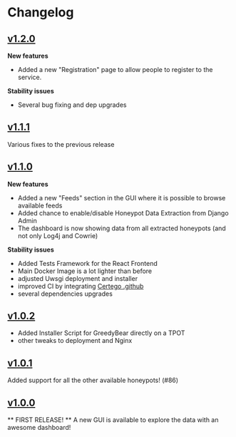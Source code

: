 # Changelog
## [v1.2.0](https://github.com/honeynet/GreedyBear/releases/tag/v1.2.0)
**New features**
* Added a new "Registration" page to allow people to register to the service.

**Stability issues**
* Several bug fixing and dep upgrades

## [v1.1.1](https://github.com/honeynet/GreedyBear/releases/tag/v1.1.1)
Various fixes to the previous release

## [v1.1.0](https://github.com/honeynet/GreedyBear/releases/tag/v1.1.0)
**New features**
* Added a new "Feeds" section in the GUI where it is possible to browse available feeds
* Added chance to enable/disable Honeypot Data Extraction from Django Admin
* The dashboard is now showing data from all extracted honeypots (and not only Log4j and Cowrie)

**Stability issues**
* Added Tests Framework for the React Frontend
* Main Docker Image is a lot lighter than before
* adjusted Uwsgi deployment and installer
* improved CI by integrating [Certego .github](https://github.com/certego/.github)
* several dependencies upgrades

## [v1.0.2](https://github.com/honeynet/GreedyBear/releases/tag/v1.0.2)
* Added Installer Script for GreedyBear directly on a TPOT
* other tweaks to deployment and Nginx


## [v1.0.1](https://github.com/honeynet/GreedyBear/releases/tag/v1.0.1)

Added support for all the other available honeypots! (#86)

## [v1.0.0](https://github.com/honeynet/GreedyBear/releases/tag/v1.0.0)

** FIRST RELEASE! **
A new GUI is available to explore the data with an awesome dashboard!